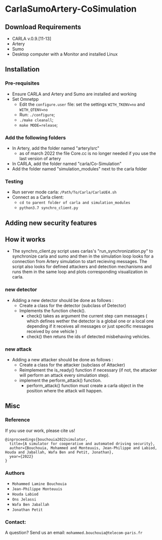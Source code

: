 # CarlaSumoArtery-CoSimulation

## Download Requirements
- CARLA v.0.9.[11-13]
- Artery
- Sumo
- Desktop computer with a Monitor and installed Linux

## Installation
### Pre-requisites
- Ensure CARLA and Artery and Sumo are installed and working
- Set Omnetpp
  - Edit the ```configure.user``` file: set the settings ```WITH_TKENV=no``` and ```WITH_QTENV=no``` 
  - Run: ```./configure```; 
  - ```./make cleanall```; 
  - ```make MODE=release```;

### Add the following folders
- In Artery, add the folder named "artery/src"
  - as of march 2022 the file Core.cc is no longer needed if you use the last version of artery
- In CARLA, add the folder named "carla/Co-Simulation"
- Add the folder named "simulation_modules" next to the carla folder



### Testing
- Run server mode carla: ```/Path/To/Carla/CarlaUE4.sh```
- Connect as a Carla client:
  - ```cd to parent folder of carla and simulation_modules``` 
  - ```python3.7 synchro_client.py```

## Adding new security features

## How it works
- The synchro_client.py script uses carlas's "run_synchronization.py" to synchronize carla and sumo and then in the simulation loop looks for a connection from Artery simulation to start recieving messages. The script also looks for defined attackers and detection mechanisms and runs them in the same loop and plots corresponding visualization in carla.

### new detector
- Adding a new detector should be done as follows :
  - Create a class for the detector (subclass of Detector)
  - Implements the function check().
     - check() takes as argument the current step cam messages ( which defines wether the detector is a global one or a local one depending if it receives all messages or just specific messages received by one vehicle )
     - check() then retuns the ids of detected misbehaving vehicles. 
### new attack
- Adding a new attacker should be done as follows : 
  - Create a class for the attacker (subclass of Attacker)
  - Reimplement the is_ready() function if necessary (if not, the attacker will perform an attack every simulation step).
  - implement the perform_attack() function.
    - perform_attack() function must create a carla object in the position where the attack will happen.

## Misc
### Reference
If you use our work, please cite us!
```
@inproceedings{bouchouia2022simulator,
  title={A simulator for cooperative and automated driving security},
  author={Bouchouia, Mohammed and Monteuuis, Jean-Philippe and Labiod, Houda and Jaballah, Wafa Ben and Petit, Jonathan},
  year={2022}
}

```
### Authors
- ``` Mohammed Lamine Bouchouia ```
- ``` Jean-Philippe Monteuuis ```
- ``` Houda Labiod ```
- ``` Ons Jelassi ```
- ``` Wafa Ben Jaballah ```
- ``` Jonathan Petit ```

### Contact:
A question? Send us an email: ``` mohammed.bouchouia@telecom-paris.fr ``` 
